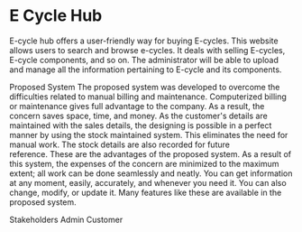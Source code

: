 # E Cycle Hub
 
E-cycle hub offers a user-friendly way for buying E-cycles. This website allows users to search and browse e-cycles. It deals with selling E-cycles, E-cycle components, and so on. The administrator will be able to upload and manage all the information pertaining to E-cycle and its components.

Proposed System
The proposed system was developed to overcome the difficulties related to manual billing and maintenance.
Computerized billing or maintenance gives full advantage to the company. As a result, the concern saves space, time, and money.
As the customer's details are maintained with the sales details, the designing is possible in a perfect manner by using the stock maintained system. This eliminates the need for manual work. The stock details are also recorded for future reference. These are the advantages of the proposed system.
As a result of this system, the expenses of the concern are minimized to the maximum extent; all work can be done seamlessly and neatly.
You can get information at any moment, easily, accurately, and whenever you need it. You can also change, modify, or update it. Many features like these are available in the proposed system.

Stakeholders
Admin
Customer
